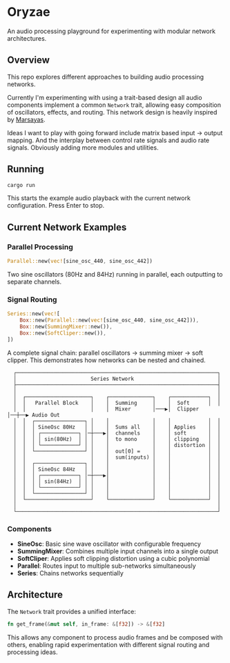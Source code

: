 # Oryzae

An audio processing playground for experimenting with modular network architectures.

## Overview

This repo explores different approaches to building audio processing networks. 

Currently I'm experimenting with using a trait-based design all audio components implement a common `Network` trait, allowing easy composition of oscillators, effects, and routing. This network design is heavily inspired by [Marsayas](https://github.com/marsyas/marsyas).

Ideas I want to play with going forward include matrix based input -> output mapping. And the interplay between control rate signals and audio rate signals. Obviously adding more modules and utilities.

## Running

```bash
cargo run
```

This starts the example audio playback with the current network configuration. Press Enter to stop.

## Current Network Examples

### Parallel Processing
```rust
Parallel::new(vec![sine_osc_440, sine_osc_442])
```
Two sine oscillators (80Hz and 84Hz) running in parallel, each outputting to separate channels.

### Signal Routing
```rust
Series::new(vec![
    Box::new(Parallel::new(vec![sine_osc_440, sine_osc_442])),
    Box::new(SummingMixer::new()),
    Box::new(SoftCliper::new()),
])
```
A complete signal chain: parallel oscillators → summing mixer → soft clipper. This demonstrates how networks can be nested and chained.
```
  ┌─────────────────────────────────────────────────────────────────┐
  │                        Series Network                           │
  ├─────────────────────────────────────────────────────────────────┤
  │                                                                 │
  │  ┌─────────────────────┐    ┌──────────────┐    ┌────────────┐  │
  │  │   Parallel Block    │    │  Summing     │    │  Soft      │  │
  │  │                     │    │  Mixer       │───▶│  Clipper   │──┼──▶ Audio Out
  │  │  ┌────────────────┐ │    │              │    │            │  │
  │  │  │ SineOsc 80Hz   │ │    │  Sums all    │    │ Applies    │  │
  │  │  │ ┌────────────┐ │─┼───▶│  channels    │    │ soft       │  │
  │  │  │ │ sin(80Hz)  │ │ │    │  to mono     │    │ clipping   │  │
  │  │  │ └────────────┘ │ │    │              │    │ distortion │  │
  │  │  └────────────────┘ │    │  out[0] =    │    │            │  │
  │  │                     │    │  sum(inputs) │    │            │  │
  │  │  ┌────────────────┐ │    │              │    │            │  │
  │  │  │ SineOsc 84Hz   │ │    │              │    │            │  │
  │  │  │ ┌────────────┐ │─┼───▶│              │    │            │  │
  │  │  │ │ sin(84Hz)  │ │ │    │              │    │            │  │
  │  │  │ └────────────┘ │ │    │              │    │            │  │
  │  │  └────────────────┘ │    │              │    │            │  │
  │  └─────────────────────┘    └──────────────┘    └────────────┘  │
  │                                                                 │
  └─────────────────────────────────────────────────────────────────┘
```
### Components

- **SineOsc**: Basic sine wave oscillator with configurable frequency
- **SummingMixer**: Combines multiple input channels into a single output
- **SoftCliper**: Applies soft clipping distortion using a cubic polynomial
- **Parallel**: Routes input to multiple sub-networks simultaneously
- **Series**: Chains networks sequentially

## Architecture

The `Network` trait provides a unified interface:
```rust
fn get_frame(&mut self, in_frame: &[f32]) -> &[f32]
```

This allows any component to process audio frames and be composed with others, enabling rapid experimentation with different signal routing and processing ideas.
